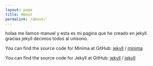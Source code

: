 ```yaml
---
layout: page
title: About
permalink: /about/
---
```


holaa me llamoo manuel y esta es mi pagina que he creado en jekyll. gracias jekyll decimos todos al unisono.

You can find the source code for Minima at GitHub:
[jekyll][jekyll-organization] /
[minima](https://github.com/jekyll/minima)

You can find the source code for Jekyll at GitHub:
[jekyll][jekyll-organization] /
[jekyll](https://github.com/jekyll/jekyll)


[jekyll-organization]: https://github.com/jekyll
